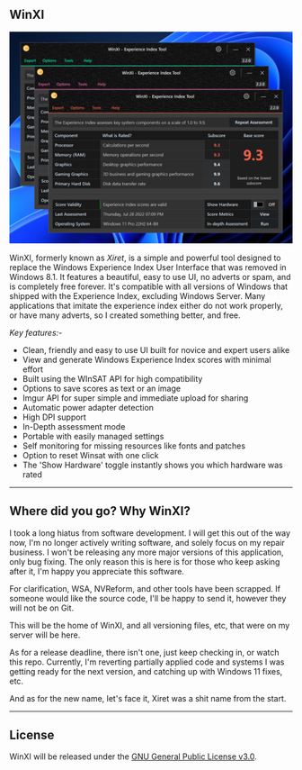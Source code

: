 **WinXI**
-
![](Resources/img/app.png)

WinXI, formerly known as *Xiret*, is a simple and powerful tool designed to replace the Windows Experience Index User Interface that was removed in Windows 8.1. It features a beautiful, easy to use UI, no adverts or spam, and is completely free forever. It's compatible with all versions of Windows that shipped with the Experience Index, excluding Windows Server. Many applications that imitate the experience index either do not work properly, or have many adverts, so I created something better, and free.

_Key features:-_
- Clean, friendly and easy to use UI built for novice and expert users alike
- View and generate Windows Experience Index scores with minimal effort
- Built using the WInSAT API for high compatibility
- Options to save scores as text or an image
- Imgur API for super simple and immediate upload for sharing
- Automatic power adapter detection
- High DPI support
- In-Depth assessment mode
- Portable with easily managed settings
- Self monitoring for missing resources like fonts and patches
- Option to reset Winsat with one click
- The 'Show Hardware' toggle instantly shows you which hardware was rated

---
**Where did you go? Why WinXI?**
-
I took a long hiatus from software development. I will get this out of the way now, I'm no longer actively writing software, and solely focus on my repair business. I won't be releasing any more major versions of this application, only bug fixing. The only reason this is here is for those who keep asking after it, I'm happy you appreciate this software.

For clarification, WSA, NVReform, and other tools have been scrapped. If someone would like the source code, I'll be happy to send it, however they will not be on Git.

This will be the home of WinXI, and all versioning files, etc, that were on my server will be here.

As for a release deadline, there isn't one, just keep checking in, or watch this repo. Currently, I'm reverting partially applied code and systems I was getting ready for the next version, and catching up with Windows 11 fixes, etc.

And as for the new name, let's face it, Xiret was a shit name from the start.

---

**License**
-

WinXI will be released under the [GNU General Public License v3.0](https://choosealicense.com/licenses/gpl-3.0/).

